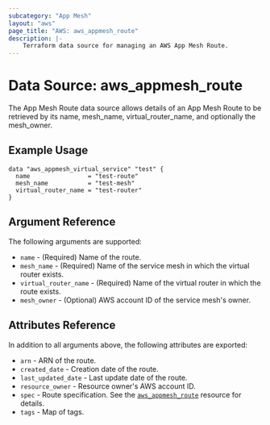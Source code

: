 ```yaml
---
subcategory: "App Mesh"
layout: "aws"
page_title: "AWS: aws_appmesh_route"
description: |-
    Terraform data source for managing an AWS App Mesh Route.
---
```


# Data Source: aws_appmesh_route

The App Mesh Route data source allows details of an App Mesh Route to be retrieved by its name, mesh_name, virtual_router_name, and optionally the mesh_owner.

## Example Usage

```hcl
data "aws_appmesh_virtual_service" "test" {
  name                = "test-route"
  mesh_name           = "test-mesh"
  virtual_router_name = "test-router"
}
```

## Argument Reference

The following arguments are supported:

* `name` - (Required) Name of the route.
* `mesh_name` - (Required) Name of the service mesh in which the virtual router exists.
* `virtual_router_name` - (Required) Name of the virtual router in which the route exists.
* `mesh_owner` - (Optional) AWS account ID of the service mesh's owner.

## Attributes Reference

In addition to all arguments above, the following attributes are exported:

* `arn` - ARN of the route.
* `created_date` - Creation date of the route.
* `last_updated_date` - Last update date of the route.
* `resource_owner` - Resource owner's AWS account ID.
* `spec` - Route specification. See the [`aws_appmesh_route`](/docs/providers/aws/r/appmesh_route.html#spec) resource for details.
* `tags` - Map of tags.
